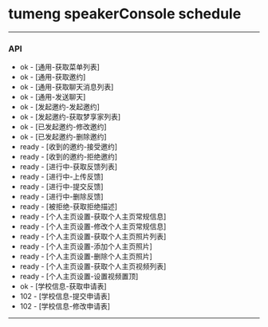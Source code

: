 # tumeng speakerConsole schedule

***
### API

* ok - [通用-获取菜单列表]
* ok - [通用-获取邀约]
* ok - [通用-获取聊天消息列表]
* ok - [通用-发送聊天]
* ok - [发起邀约-发起邀约]
* ok - [发起邀约-获取梦享家列表]
* ok - [已发起邀约-修改邀约]
* ok - [已发起邀约-删除邀约]
* ready - [收到的邀约-接受邀约]
* ready - [收到的邀约-拒绝邀约]
* ready - [进行中-获取反馈列表]
* ready - [进行中-上传反馈]
* ready - [进行中-提交反馈]
* ready - [进行中-删除反馈]
* ready - [被拒绝-获取拒绝描述]
* ready - [个人主页设置-获取个人主页常规信息]
* ready - [个人主页设置-修改个人主页常规信息]
* ready - [个人主页设置-获取个人主页照片列表]
* ready - [个人主页设置-添加个人主页照片]
* ready - [个人主页设置-删除个人主页照片]
* ready - [个人主页设置-获取个人主页视频列表]
* ready - [个人主页设置-设置视频置顶]
* ok - [学校信息-获取申请表]
* 102 - [学校信息-提交申请表]
* 102 - [学校信息-修改申请表]

***
